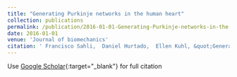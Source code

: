 ```yaml
---
title: "Generating Purkinje networks in the human heart"
collection: publications
permalink: /publication/2016-01-01-Generating-Purkinje-networks-in-the-human-heart
date: 2016-01-01
venue: 'Journal of biomechanics'
citation: ' Francisco Sahli,  Daniel Hurtado,  Ellen Kuhl, &quot;Generating Purkinje networks in the human heart.&quot; Journal of biomechanics, 2016.'
---
```

Use [Google Scholar](https://scholar.google.com/scholar?q=Generating+Purkinje+networks+in+the+human+heart){:target="_blank"} for full citation